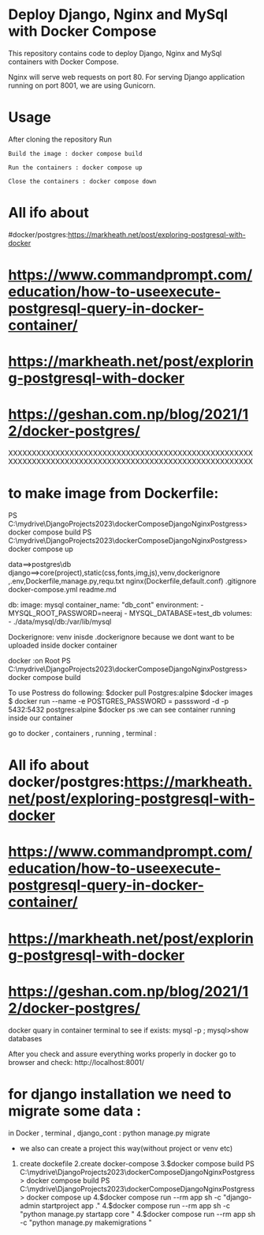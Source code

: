 # Deploy Django, Nginx and MySql with Docker Compose

This repository contains code to deploy Django, Nginx and MySql containers with Docker Compose.

Nginx will serve web requests on port 80. For serving Django application running on port 8001, we are using Gunicorn.

# Usage

After cloning the repository Run

```
Build the image : docker compose build

Run the containers : docker compose up

Close the containers : docker compose down
```
# All ifo about
#docker/postgres:https://markheath.net/post/exploring-postgresql-with-docker
# https://www.commandprompt.com/education/how-to-useexecute-postgresql-query-in-docker-container/
#  https://markheath.net/post/exploring-postgresql-with-docker
# https://geshan.com.np/blog/2021/12/docker-postgres/
XXXXXXXXXXXXXXXXXXXXXXXXXXXXXXXXXXXXXXXXXXXXXXXXXXXXXXXXXXXXXXXXXXXXXXXXXXXXXXXXXXXXXXXXXXXXXXXXXXXXXXXX
# to make image from Dockerfile:
PS C:\mydrive\DjangoProjects2023\dockerComposeDjangoNginxPostgress> docker compose build
PS C:\mydrive\DjangoProjects2023\dockerComposeDjangoNginxPostgress> docker compose up 



data==>postgres\db 
django==>core(project),static(css,fonts,img,js),venv,dockerignore ,.env,Dockerfile,manage.py,requ.txt
nginx(Dockerfile,default.conf)
.gitignore
docker-compose.yml
readme.md 





  db:
    image: mysql
    container_name: "db_cont"
    environment:
      - MYSQL_ROOT_PASSWORD=neeraj
      - MYSQL_DATABASE=test_db
    volumes:
      - ./data/mysql/db:/var/lib/mysql

Dockerignore:
   venv inisde .dockerignore because we dont want   to be uploaded inside docker container 



docker :on Root
PS C:\mydrive\DjangoProjects2023\dockerComposeDjangoNginxPostgress> docker compose build   

To use Postress do following:
$docker pull Postgres:alpine
$docker images
$ docker run --name <something> -e POSTGRES_PASSWORD = passsword -d -p 5432:5432 postgres:alpine
$docker ps :we can see container running inside our  container


go to docker , containers , running  , terminal :
# All ifo about docker/postgres:https://markheath.net/post/exploring-postgresql-with-docker
# https://www.commandprompt.com/education/how-to-useexecute-postgresql-query-in-docker-container/
#  https://markheath.net/post/exploring-postgresql-with-docker
# https://geshan.com.np/blog/2021/12/docker-postgres/
docker quary in container terminal to see if exists: mysql -p ; mysql>show databases

After you check and assure everything works properly in docker  go to browser and check:
http://localhost:8001/


# for django installation we need to migrate some data :
in Docker , terminal , django_cont : python manage.py migrate 


* we also can create a project this way(without project or venv etc)
1. create dockefile
2.create docker-compose
3.$docker compose build
PS C:\mydrive\DjangoProjects2023\dockerComposeDjangoNginxPostgress> docker compose build
PS C:\mydrive\DjangoProjects2023\dockerComposeDjangoNginxPostgress> docker compose up  
4.$docker compose run --rm app sh -c "django-admin startproject app ."
4.$docker compose run --rm app sh -c "python manage.py startapp core "
4.$docker compose run --rm app sh -c "python manage.py makemigrations "



